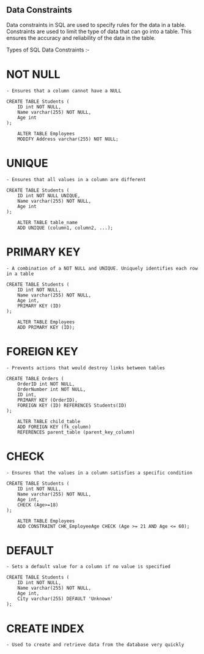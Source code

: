 ## Data Constraints

Data constraints in SQL are used to specify rules for the data in a table. Constraints are used to limit the type of data that can go into a table. This ensures the accuracy and reliability of the data in the table.

Types of SQL Data Constraints :-

# NOT NULL 
    - Ensures that a column cannot have a NULL 

```
CREATE TABLE Students (
    ID int NOT NULL,
    Name varchar(255) NOT NULL,
    Age int
);
```

```
    ALTER TABLE Employees
    MODIFY Address varchar(255) NOT NULL;
```

# UNIQUE 
    - Ensures that all values in a column are different
```
CREATE TABLE Students (
    ID int NOT NULL UNIQUE,
    Name varchar(255) NOT NULL,
    Age int
);
```

```
    ALTER TABLE table_name
    ADD UNIQUE (column1, column2, ...);
```

# PRIMARY KEY 
    - A combination of a NOT NULL and UNIQUE. Uniquely identifies each row in a table
```
CREATE TABLE Students (
    ID int NOT NULL,
    Name varchar(255) NOT NULL,
    Age int,
    PRIMARY KEY (ID)
);
```

```
    ALTER TABLE Employees
    ADD PRIMARY KEY (ID);
```

# FOREIGN KEY 
    - Prevents actions that would destroy links between tables
```
CREATE TABLE Orders (
    OrderID int NOT NULL,
    OrderNumber int NOT NULL,
    ID int,
    PRIMARY KEY (OrderID),
    FOREIGN KEY (ID) REFERENCES Students(ID)
);
```

```
    ALTER TABLE child_table
    ADD FOREIGN KEY (fk_column)
    REFERENCES parent_table (parent_key_column)
```

# CHECK 
    - Ensures that the values in a column satisfies a specific condition

```
CREATE TABLE Students (
    ID int NOT NULL,
    Name varchar(255) NOT NULL,
    Age int,
    CHECK (Age>=18)
);
```

```
    ALTER TABLE Employees
    ADD CONSTRAINT CHK_EmployeeAge CHECK (Age >= 21 AND Age <= 60);
```

# DEFAULT 
    - Sets a default value for a column if no value is specified
```
CREATE TABLE Students (
    ID int NOT NULL,
    Name varchar(255) NOT NULL,
    Age int,
    City varchar(255) DEFAULT 'Unknown'
);
```


# CREATE INDEX 
    - Used to create and retrieve data from the database very quickly
